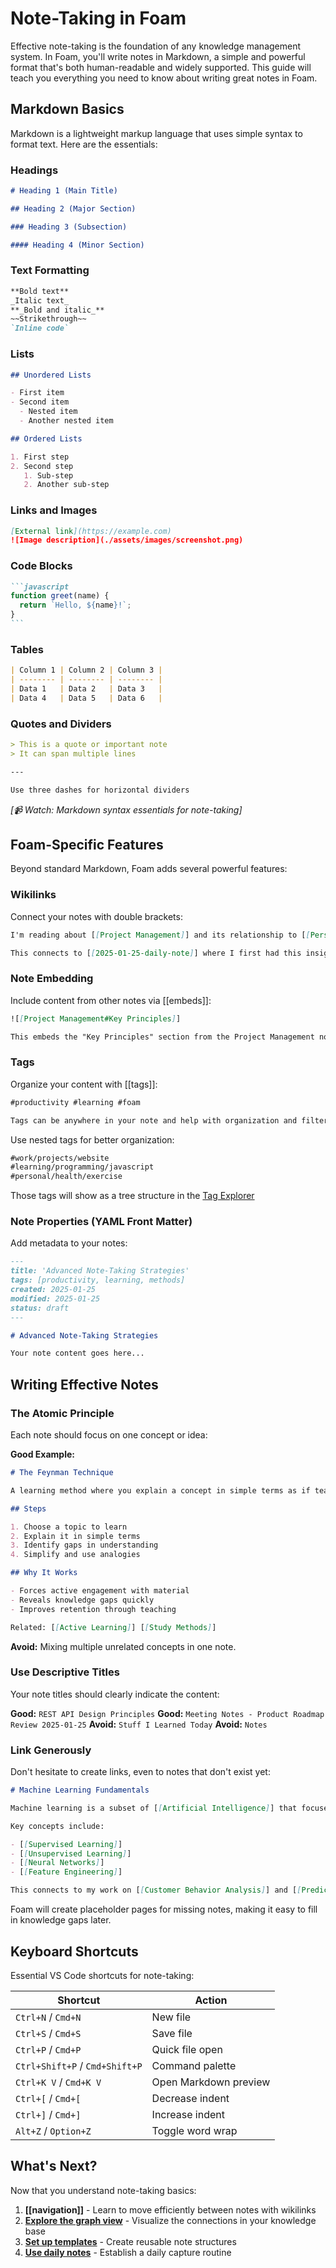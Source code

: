 # Note-Taking in Foam

Effective note-taking is the foundation of any knowledge management system. In Foam, you'll write notes in Markdown, a simple and powerful format that's both human-readable and widely supported. This guide will teach you everything you need to know about writing great notes in Foam.

## Markdown Basics

Markdown is a lightweight markup language that uses simple syntax to format text. Here are the essentials:

### Headings

```markdown
# Heading 1 (Main Title)

## Heading 2 (Major Section)

### Heading 3 (Subsection)

#### Heading 4 (Minor Section)
```

### Text Formatting

```markdown
**Bold text**
_Italic text_
**_Bold and italic_**
~~Strikethrough~~
`Inline code`
```

### Lists

```markdown
## Unordered Lists

- First item
- Second item
  - Nested item
  - Another nested item

## Ordered Lists

1. First step
2. Second step
   1. Sub-step
   2. Another sub-step
```

### Links and Images

```markdown
[External link](https://example.com)
![Image description](./assets/images/screenshot.png)
```

### Code Blocks

````markdown
```javascript
function greet(name) {
  return `Hello, ${name}!`;
}
```
````

### Tables

```markdown
| Column 1 | Column 2 | Column 3 |
| -------- | -------- | -------- |
| Data 1   | Data 2   | Data 3   |
| Data 4   | Data 5   | Data 6   |
```

### Quotes and Dividers

```markdown
> This is a quote or important note
> It can span multiple lines

---

Use three dashes for horizontal dividers
```

_[📹 Watch: Markdown syntax essentials for note-taking]_

## Foam-Specific Features

Beyond standard Markdown, Foam adds several powerful features:

### Wikilinks

Connect your notes with double brackets:

```markdown
I'm reading about [[Project Management]] and its relationship to [[Personal Productivity]].

This connects to [[2025-01-25-daily-note]] where I first had this insight.
```

### Note Embedding

Include content from other notes via [[embeds]]:

```markdown
![[Project Management#Key Principles]]

This embeds the "Key Principles" section from the Project Management note.
```

### Tags

Organize your content with [[tags]]:

```markdown
#productivity #learning #foam

Tags can be anywhere in your note and help with organization and filtering.
```

Use nested tags for better organization:

```markdown
#work/projects/website
#learning/programming/javascript
#personal/health/exercise
```

Those tags will show as a tree structure in the [Tag Explorer](../features/tags.md)

### Note Properties (YAML Front Matter)

Add metadata to your notes:

```markdown
---
title: 'Advanced Note-Taking Strategies'
tags: [productivity, learning, methods]
created: 2025-01-25
modified: 2025-01-25
status: draft
---

# Advanced Note-Taking Strategies

Your note content goes here...
```

## Writing Effective Notes

### The Atomic Principle

Each note should focus on one concept or idea:

**Good Example:**

```markdown
# The Feynman Technique

A learning method where you explain a concept in simple terms as if teaching it to someone else.

## Steps

1. Choose a topic to learn
2. Explain it in simple terms
3. Identify gaps in understanding
4. Simplify and use analogies

## Why It Works

- Forces active engagement with material
- Reveals knowledge gaps quickly
- Improves retention through teaching

Related: [[Active Learning]] [[Study Methods]]
```

**Avoid:**
Mixing multiple unrelated concepts in one note.

### Use Descriptive Titles

Your note titles should clearly indicate the content:

**Good:** `REST API Design Principles`
**Good:** `Meeting Notes - Product Roadmap Review 2025-01-25`
**Avoid:** `Stuff I Learned Today`
**Avoid:** `Notes`

### Link Generously

Don't hesitate to create links, even to notes that don't exist yet:

```markdown
# Machine Learning Fundamentals

Machine learning is a subset of [[Artificial Intelligence]] that focuses on creating algorithms that can learn from [[Data]].

Key concepts include:

- [[Supervised Learning]]
- [[Unsupervised Learning]]
- [[Neural Networks]]
- [[Feature Engineering]]

This connects to my work on [[Customer Behavior Analysis]] and [[Predictive Analytics]].
```

Foam will create placeholder pages for missing notes, making it easy to fill in knowledge gaps later.

## Keyboard Shortcuts

Essential VS Code shortcuts for note-taking:

| Shortcut                       | Action                |
| ------------------------------ | --------------------- |
| `Ctrl+N` / `Cmd+N`             | New file              |
| `Ctrl+S` / `Cmd+S`             | Save file             |
| `Ctrl+P` / `Cmd+P`             | Quick file open       |
| `Ctrl+Shift+P` / `Cmd+Shift+P` | Command palette       |
| `Ctrl+K V` / `Cmd+K V`         | Open Markdown preview |
| `Ctrl+[` / `Cmd+[`             | Decrease indent       |
| `Ctrl+]` / `Cmd+]`             | Increase indent       |
| `Alt+Z` / `Option+Z`           | Toggle word wrap      |

## What's Next?

Now that you understand note-taking basics:

1. **[[navigation]]** - Learn to move efficiently between notes with wikilinks
2. **[Explore the graph view](../features/graph-view.md)** - Visualize the connections in your knowledge base
3. **[Set up templates](../features/templates.md)** - Create reusable note structures
4. **[Use daily notes](../features/daily-notes.md)** - Establish a daily capture routine

